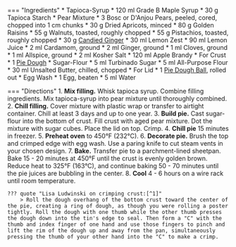 === "Ingredients"
    * Tapioca-Syrup
        * 120 ml Grade B Maple Syrup
        * 30 g Tapioca Starch
    * Pear Mixture
        * 3 Bosc or D'Anjou Pears, peeled, cored, chopped into 1 cm chunks
        * 30 g Dried Apricots, minced
        * 80 g Golden Raisins
        * 55 g Walnuts, toasted, roughly chopped
        * 55 g Pistachios, toasted, roughly chopped
        * 30 g [Candied Ginger](../candied-ginger.md)
        * 30 ml Lemon Zest
        * 90 ml Lemon Juice
        * 2 ml Cardamom, ground
        * 2 ml Ginger, ground
        * 1 ml Cloves, ground
        * 1 ml Allspice, ground
        * 2 ml Kosher Salt
        * 120 ml Apple Brandy
    * For Crust
        * 1 [Pie Dough](../../breads/crusts/pie-crust.md)
    * Sugar-Flour
        * 5 ml Turbinado Sugar
        * 5 ml All-Purpose Flour
    * 30 ml Unsalted Butter, chilled, chopped
    * For Lid
        * 1 [Pie Dough Ball](../../breads/crusts/pie-crust.md), rolled out
    * Egg Wash
        * 1 Egg, beaten
        * 5 ml Water

=== "Directions"
    1. **Mix filling.** Whisk tapioca syrup. Combine filling ingredients. Mix tapioca-syrup into pear mixture until thoroughly combined.
    2. **Chill filling.** Cover mixture with plastic wrap or transfer to airtight container. Chill at least 3 days and up to one year.
    3. **Build pie.** Cast sugar-flour into the bottom of crust. Fill crust with aged pear mixture. Dot the mixture with sugar cubes. Place the lid on top. Crimp.
    4. **Chill pie** 15 minutes in freezer.
    5. **Preheat oven** to 450°F (232°C).
    6. **Decorate pie.** Brush the top and crimped edge with egg wash. Use a paring knife to cut steam vents in your chosen design.
    7. **Bake.** Transfer pie to a parchment-lined sheetpan. Bake 15 - 20 minutes at 450°F until the crust is evenly golden brown. Reduce heat to 325°F (163°C), and continue baking 50 - 70 minutes until the pie juices are bubbling in the center.
    8. **Cool** 4 - 6 hours on a wire rack until room temperature.

    ??? quote "Lisa Ludwinski on crimping crust:[^1]"
        > Roll the dough overhang of the bottom crust toward the center of the pie, creating a ring of dough, as though you were rolling a poster tightly. Roll the dough with one thumb while the other thumb presses the dough down into the tin's edge to seal. Then form a "C" with the thumb and index finger of one hand and use those fingers to pinch and lift the rim of the dough up and away from the pan, simultaneously pressing the thumb of your other hand into the "C" to make a crimp.

[^1]: {{ cite.ludwinski_sister_pie }}
